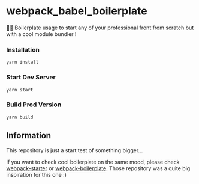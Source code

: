 # webpack_babel_boilerplate
 🌊🚀 Boilerplate usage to start any of your professional front from scratch but with a cool module bundler !

### Installation

```
yarn install
```

### Start Dev Server

```
yarn start
```

### Build Prod Version

```
yarn build
```

## Information

This repository is just a start test of something bigger...

If you want to check cool boilerplate on the same mood, please check [webpack-starter](https://github.com/wbkd/webpack-starter) or [webpack-boilerplate](https://github.com/cvgellhorn/webpack-boilerplate). Those repository was a quite big inspiration for this one :)